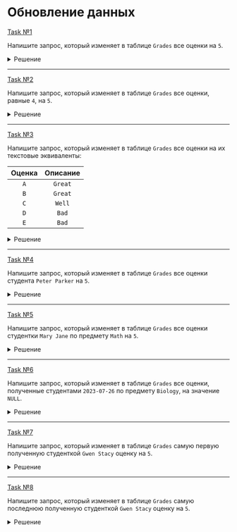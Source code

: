 # Обновление данных

[Task №1](https://stepik.org/lesson/1045355/step/12?unit=1053930)

Напишите запрос, который изменяет в таблице `Grades` все оценки на `5`.

<details>
  <summary>Решение</summary>

  ```sql
  UPDATE Grades
  SET grade = 5;
  ```

</details>

---

[Task №2](https://stepik.org/lesson/1045355/step/13?unit=1053930)

Напишите запрос, который изменяет в таблице `Grades` все оценки, равные `4`, на `5`.

<details>
  <summary>Решение</summary>

  ```sql
  UPDATE Grades
  SET grade = 5
  WHERE grade = 4;
  ```

</details>

---

[Task №3](https://stepik.org/lesson/1045355/step/14?unit=1053930)

Напишите запрос, который изменяет в таблице `Grades` все оценки на их текстовые эквиваленты:

|Оценка|Описание|
|:---:|:---:|
|`A`|`Great`|
|`B`|`Great`|
|`C`|`Well`|
|`D`|`Bad`|
|`E`|`Bad`|

<details>
  <summary>Решение</summary>

  ```sql
  UPDATE Grades
  SET grade = CASE
                  WHEN grade in ('A', 'B') THEN 'Great'
                  WHEN grade = 'C' THEN 'Well'
                  ELSE 'Bad'
              END;
  ```

</details>

---

[Task №4](https://stepik.org/lesson/1045355/step/15?unit=1053930)

Напишите запрос, который изменяет в таблице `Grades` все оценки студента `Peter Parker` на `5`.

<details>
  <summary>Решение</summary>

  ```sql
  UPDATE Grades
  SET grade = 5
  WHERE student_id = (SELECT id
                      FROM Students
                      WHERE student = 'Peter Parker');
  ```

</details>

---

[Task №5](https://stepik.org/lesson/1045355/step/16?unit=1053930)

Напишите запрос, который изменяет в таблице `Grades` все оценки студентки `Mary Jane` по предмету `Math` на `5`.

<details>
  <summary>Решение</summary>

  ```sql
  UPDATE Grades
  SET grade = 5
  WHERE student_id = (SELECT id
                      FROM Students
                      WHERE student = 'Mary Jane')
        AND class_id = (SELECT id
                        FROM Classes
                        WHERE name = 'Math');
  ```

</details>

---

[Task №6](https://stepik.org/lesson/1045355/step/17?unit=1053930)

Напишите запрос, который изменяет в таблице `Grades` все оценки, полученные студентами `2023-07-26` по предмету `Biology`, на значение `NULL`.

<details>
  <summary>Решение</summary>

  ```sql
  UPDATE Grades
  SET grade = NULL
  WHERE date_of_receipt = '2023-07-26'
        AND class_id = (SELECT id
                        FROM Classes
                        WHERE name = 'Biology');
  ```

</details>

---

[Task №7](https://stepik.org/lesson/1045355/step/18?unit=1053930)

Напишите запрос, который изменяет в таблице `Grades` самую первую полученную студенткой `Gwen Stacy` оценку на `5`.

<details>
  <summary>Решение</summary>

  ```sql
  UPDATE Grades
  SET grade = 5
  WHERE student_id = (SELECT id
                      FROM Students
                      WHERE student = 'Gwen Stacy')
  ORDER BY date_of_receipt
  LIMIT 1;
  ```

</details>

---

[Task №8](https://stepik.org/lesson/1045355/step/19?unit=1053930)

Напишите запрос, который изменяет в таблице `Grades` самую последнюю полученную студенткой `Gwen Stacy` оценку на `5`.

<details>
  <summary>Решение</summary>

  ```sql
  UPDATE Grades
  SET grade = 5
  WHERE student_id = (SELECT id
                      FROM Students
                      WHERE student = 'Gwen Stacy')
  ORDER BY date_of_receipt DESC
  LIMIT 1;
  ```

</details>
